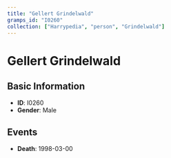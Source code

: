 ```yaml
---
title: "Gellert Grindelwald"
gramps_id: "I0260"
collection: ["Harrypedia", "person", "Grindelwald"]
---
```


# Gellert Grindelwald

## Basic Information

- **ID**: I0260
- **Gender**: Male

## Events

- **Death**: 1998-03-00

